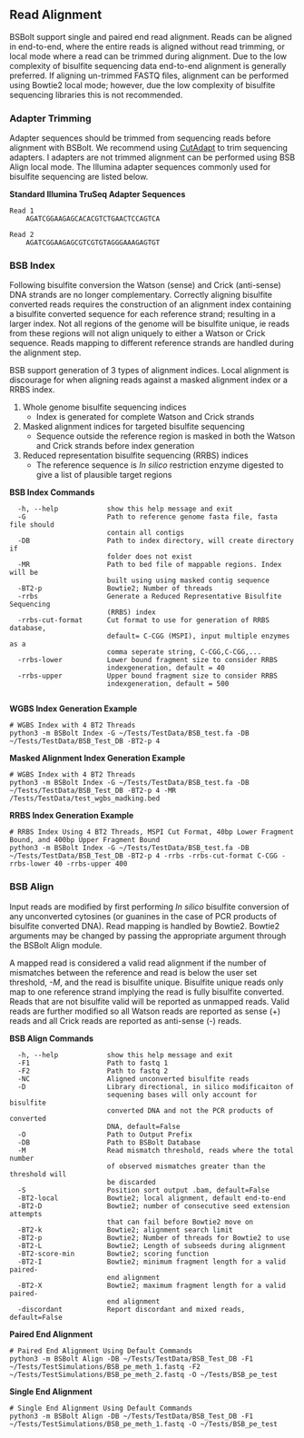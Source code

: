 ## Read Alignment
BSBolt support single and paired end read alignment. Reads can be aligned in end-to-end, where the entire reads is 
aligned without read trimming, or local mode where a read can be trimmed during alignment. Due to the low complexity of 
bisulfite sequencing data end-to-end alignment is generally preferred. If aligning un-trimmed FASTQ files,
alignment can be performed using Bowtie2 local mode; however, due the low complexity of bisulfite
sequencing libraries this is not recommended.  


### Adapter Trimming 

Adapter sequences should be trimmed from sequencing reads before alignment with BSBolt. We recommend using 
[CutAdapt](https://cutadapt.readthedocs.io/en/stable/) to trim sequencing adapters. I adapters are not trimmed alignment 
can be performed using BSB Align local mode. The Illumina adapter sequences commonly 
used for bisulfite sequencing are listed below. 

**Standard Illumina TruSeq Adapter Sequences**

```test
Read 1
    AGATCGGAAGAGCACACGTCTGAACTCCAGTCA

Read 2
    AGATCGGAAGAGCGTCGTGTAGGGAAAGAGTGT
```

### BSB Index
Following bisulfite conversion the Watson (sense) and  Crick (anti-sense) DNA strands are no longer complementary. 
Correctly aligning bisulfite converted reads requires the construction of an alignment index containing a bisulfite 
converted sequence for each reference strand; resulting in a larger index. Not all regions of the genome will be 
bisulfite unique, ie reads from these regions will not align uniquely to either a Watson or Crick sequence. 
Reads mapping to different reference strands are handled during the alignment step.  

BSB support generation of 3 types of alignment indices. Local alignment is discourage for when aligning reads against 
a masked alignment index or a RRBS index. 

1. Whole genome bisulfite sequencing indices 
    - Index is generated for complete Watson and Crick strands
2. Masked alignment indices for targeted bisulfite sequencing 
    - Sequence outside the reference region is masked in both the Watson and Crick strands before index generation
3. Reduced representation bisulfite sequencing (RRBS) indices
    - The reference sequence is *In silico* restriction enzyme digested to give a list of plausible target regions

**BSB Index Commands**
```shell
  -h, --help            show this help message and exit
  -G                    Path to reference genome fasta file, fasta file should
                        contain all contigs
  -DB                   Path to index directory, will create directory if
                        folder does not exist
  -MR                   Path to bed file of mappable regions. Index will be
                        built using using masked contig sequence
  -BT2-p                Bowtie2; Number of threads
  -rrbs                 Generate a Reduced Representative Bisulfite Sequencing
                        (RRBS) index
  -rrbs-cut-format      Cut format to use for generation of RRBS database,
                        default= C-CGG (MSPI), input multiple enzymes as a
                        comma seperate string, C-CGG,C-CGG,...
  -rrbs-lower           Lower bound fragment size to consider RRBS
                        indexgeneration, default = 40
  -rrbs-upper           Upper bound fragment size to consider RRBS
                        indexgeneration, default = 500
 
```
**WGBS Index Generation Example**
```shell
# WGBS Index with 4 BT2 Threads
python3 -m BSBolt Index -G ~/Tests/TestData/BSB_test.fa -DB ~/Tests/TestData/BSB_Test_DB -BT2-p 4
```

**Masked Alignment Index Generation Example**
```shell
# WGBS Index with 4 BT2 Threads
python3 -m BSBolt Index -G ~/Tests/TestData/BSB_test.fa -DB ~/Tests/TestData/BSB_Test_DB -BT2-p 4 -MR /Tests/TestData/test_wgbs_madking.bed
```

**RRBS Index Generation Example**
```shell
# RRBS Index Using 4 BT2 Threads, MSPI Cut Format, 40bp Lower Fragment Bound, and 400bp Upper Fragment Bound
python3 -m BSBolt Index -G ~/Tests/TestData/BSB_test.fa -DB ~/Tests/TestData/BSB_Test_DB -BT2-p 4 -rrbs -rrbs-cut-format C-CGG -rrbs-lower 40 -rrbs-upper 400
```

### BSB Align
Input reads are modified by first performing *In silico* bisulfite conversion of any unconverted cytosines (or guanines in the case of PCR products of bisulfite converted DNA).
Read mapping is handled by Bowtie2. Bowtie2 arguments may be changed by passing the appropriate argument through the BSBolt Align module. 

A mapped read is considered a valid read alignment if the number of mismatches between the reference and read is below the user set threshold, *-M*, and the 
read is bisulfite unique. Bisulfite unique reads only map to one reference strand implying the read is fully bisulfite converted. Reads that are not bisulfite valid will be reported 
as unmapped reads. Valid reads are further modified so all Watson reads are reported as sense (+) reads and all Crick reads are reported as anti-sense (-) reads.  


**BSB Align Commands**
```shell
  -h, --help            show this help message and exit
  -F1                   Path to fastq 1
  -F2                   Path to fastq 2
  -NC                   Aligned unconverted bisulfite reads
  -D                    Library directional, in silico modificaiton of
                        sequening bases will only account for bisulfite
                        converted DNA and not the PCR products of converted
                        DNA, default=False
  -O                    Path to Output Prefix
  -DB                   Path to BSBolt Database
  -M                    Read mismatch threshold, reads where the total number
                        of observed mismatches greater than the threshold will
                        be discarded
  -S                    Position sort output .bam, default=False
  -BT2-local            Bowtie2; local alignment, default end-to-end
  -BT2-D                Bowtie2; number of consecutive seed extension attempts
                        that can fail before Bowtie2 move on
  -BT2-k                Bowtie2; alignment search limit
  -BT2-p                Bowtie2; Number of threads for Bowtie2 to use
  -BT2-L                Bowtie2; Length of subseeds during alignment
  -BT2-score-min        Bowtie2; scoring function
  -BT2-I                Bowtie2; minimum fragment length for a valid paired-
                        end alignment
  -BT2-X                Bowtie2; maximum fragment length for a valid paired-
                        end alignment
  -discordant           Report discordant and mixed reads, default=False

```
**Paired End Alignment**
```shell
# Paired End Alignment Using Default Commands
python3 -m BSBolt Align -DB ~/Tests/TestData/BSB_Test_DB -F1 ~/Tests/TestSimulations/BSB_pe_meth_1.fastq -F2 ~/Tests/TestSimulations/BSB_pe_meth_2.fastq -O ~/Tests/BSB_pe_test 
```

**Single End Alignment**
```shell
# Single End Alignment Using Default Commands
python3 -m BSBolt Align -DB ~/Tests/TestData/BSB_Test_DB -F1 ~/Tests/TestSimulations/BSB_pe_meth_1.fastq -O ~/Tests/BSB_pe_test 
```